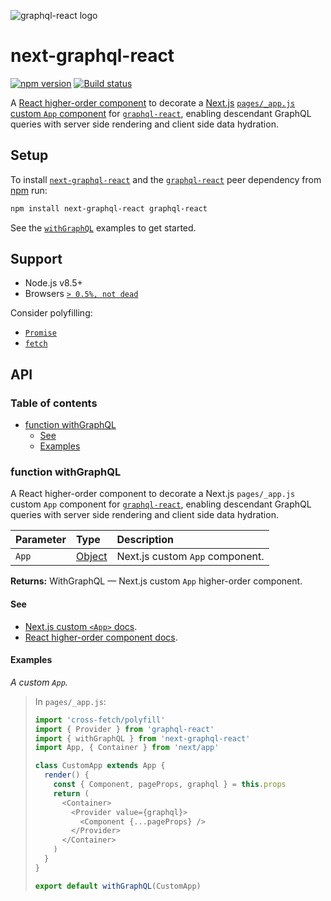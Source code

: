 ![graphql-react logo](https://cdn.jsdelivr.net/gh/jaydenseric/graphql-react@0.1.0/graphql-react-logo.svg)

# next-graphql-react

[![npm version](https://badgen.net/npm/v/next-graphql-react)](https://npm.im/next-graphql-react) [![Build status](https://travis-ci.org/jaydenseric/next-graphql-react.svg?branch=master)](https://travis-ci.org/jaydenseric/next-graphql-react)

A [React higher-order component](https://reactjs.org/docs/higher-order-components) to decorate a [Next.js](https://nextjs.org) [`pages/_app.js` custom `App` component](https://github.com/zeit/next.js#custom-app) for [`graphql-react`](https://npm.im/graphql-react), enabling descendant GraphQL queries with server side rendering and client side data hydration.

## Setup

To install [`next-graphql-react`](https://npm.im/next-graphql-react) and the [`graphql-react`](https://npm.im/graphql-react) peer dependency from [npm](https://npmjs.com) run:

```sh
npm install next-graphql-react graphql-react
```

See the [`withGraphQL`](#function-withgraphql) examples to get started.

## Support

- Node.js v8.5+
- Browsers [`> 0.5%, not dead`](https://browserl.ist/?q=%3E+0.5%25%2C+not+dead)

Consider polyfilling:

- [`Promise`](https://developer.mozilla.org/docs/Web/JavaScript/Reference/Global_Objects/Promise)
- [`fetch`](https://developer.mozilla.org/docs/Web/API/Fetch_API)

## API

### Table of contents

- [function withGraphQL](#function-withgraphql)
  - [See](#see)
  - [Examples](#examples)

### function withGraphQL

A React higher-order component to decorate a Next.js `pages/_app.js` custom `App` component for [`graphql-react`](https://npm.im/graphql-react), enabling descendant GraphQL queries with server side rendering and client side data hydration.

| Parameter | Type                            | Description                     |
| :-------- | :------------------------------ | :------------------------------ |
| `App`     | [Object](https://mdn.io/object) | Next.js custom `App` component. |

**Returns:** WithGraphQL — Next.js custom `App` higher-order component.

#### See

- [Next.js custom `<App>` docs](https://nextjs.org/docs#custom-app).
- [React higher-order component docs](https://reactjs.org/docs/higher-order-components).

#### Examples

_A custom `App`._

> In `pages/_app.js`:
>
> ```js
> import 'cross-fetch/polyfill'
> import { Provider } from 'graphql-react'
> import { withGraphQL } from 'next-graphql-react'
> import App, { Container } from 'next/app'
>
> class CustomApp extends App {
>   render() {
>     const { Component, pageProps, graphql } = this.props
>     return (
>       <Container>
>         <Provider value={graphql}>
>           <Component {...pageProps} />
>         </Provider>
>       </Container>
>     )
>   }
> }
>
> export default withGraphQL(CustomApp)
> ```
